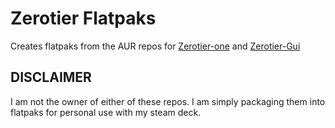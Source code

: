 # Zerotier Flatpaks
Creates flatpaks from the AUR repos for [Zerotier-one](https://archlinux.org/packages/extra/x86_64/zerotier-one/) and [Zerotier-Gui](https://aur.archlinux.org/packages/zerotier-gui-git)

## DISCLAIMER
I am not the owner of either of these repos. I am simply packaging them into flatpaks for personal use with my steam deck.

